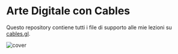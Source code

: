 # Arte Digitale con Cables

Questo repository contiene tutti i file di supporto alle mie lezioni su [cables.gl](https://cables.gl).

![cover](https://user-images.githubusercontent.com/623043/151704610-b42c1e07-02ba-4327-b696-5e17b55e2fdb.jpg)
